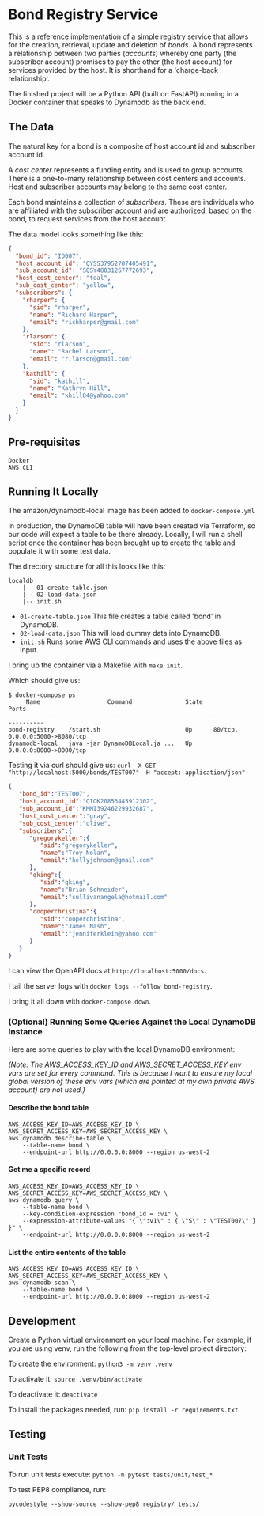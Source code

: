 # Bond Registry Service

This is a reference implementation of a simple registry service that allows for
the creation, retrieval, update and deletion of *bonds*. A bond represents a
relationship between two parties (*accounts*) whereby one party (the subscriber
account) promises to pay the other (the host account) for services provided by
the host. It is shorthand for a 'charge-back relationship'.

The finished project will be a Python API (built on FastAPI) running in a
Docker container that speaks to Dynamodb as the back end.

## The Data
The natural key for a bond is a composite of host account id and subscriber
account id.

A *cost center* represents a funding entity and is used to group accounts.
There is a one-to-many relationship between cost centers and accounts. Host and
subscriber accounts may belong to the same cost center.

Each bond maintains a collection of *subscribers*. These are individuals who
are affiliated with the subscriber account and are authorized, based on the
bond, to request services from the host account.

The data model looks something like this:

```json
{
  "bond_id": "ID007",
  "host_account_id": "QYSS37952707405491",
  "sub_account_id": "SQSY48031267772693",
  "host_cost_center": "teal",
  "sub_cost_center": "yellow",
  "subscribers": {
    "rharper": {
      "sid": "rharper",
      "name": "Richard Harper",
      "email": "richharper@gmail.com"
    },
    "rlarson": {
      "sid": "rlarson",
      "name": "Rachel Larson",
      "email": "r.larson@gmail.com"
    },
    "kathill": {
      "sid": "kathill",
      "name": "Kathryn Hill",
      "email": "khill04@yahoo.com"
    }
  }
}
```

## Pre-requisites
```
Docker
AWS CLI
```

## Running It Locally

The amazon/dynamodb-local image has been added to `docker-compose.yml`

In production, the DynamoDB table will have been created via Terraform, so
our code will expect a table to be there already. Locally, I will run a shell
script once the container has been brought up to create the table and populate 
it with some test data.

The directory structure for all this looks like this:

```
localdb
    |-- 01-create-table.json
    |-- 02-load-data.json
    |-- init.sh
```
* `01-create-table.json` This file creates a table called 'bond' in DynamoDB.
* `02-load-data.json` This will load dummy data into DynamoDB.
* `init.sh` Runs some AWS CLI commands and uses the above files as input.

I bring up the container via a Makefile with `make init`.

Which should give us:
```
$ docker-compose ps
     Name                   Command               State           Ports         
--------------------------------------------------------------------------------
bond-registry    /start.sh                        Up      80/tcp, 0.0.0.0:5000->8080/tcp
dynamodb-local   java -jar DynamoDBLocal.ja ...   Up      0.0.0.0:8000->8000/tcp  
```

Testing it via curl should give us: `curl -X GET "http://localhost:5000/bonds/TEST007" -H "accept: application/json"`

```json
{ 
   "bond_id":"TEST007",
   "host_account_id":"QIOK20853445912302",
   "sub_account_id":"KMMI39246229932687",
   "host_cost_center":"gray",
   "sub_cost_center":"olive",
   "subscribers":{ 
      "gregorykeller":{ 
         "sid":"gregorykeller",
         "name":"Troy Nolan",
         "email":"kellyjohnson@gmail.com"
      },
      "qking":{ 
         "sid":"qking",
         "name":"Brian Schneider",
         "email":"sullivanangela@hotmail.com"
      },
      "cooperchristina":{ 
         "sid":"cooperchristina",
         "name":"James Nash",
         "email":"jenniferklein@yahoo.com"
      }
   }
}
```
I can view the OpenAPI docs at `http://localhost:5000/docs`.

I tail the server logs with `docker logs --follow bond-registry`.

I bring it all down with `docker-compose down`.

### (Optional) Running Some Queries Against the Local DynamoDB Instance
Here are some queries to play with the local DynamoDB environment:

_(Note: The AWS_ACCESS_KEY_ID and AWS_SECRET_ACCESS_KEY env vars are set for
    every command. This is because I want to ensure my local global version
    of these env vars (which are pointed at my own private AWS account)
    are not used.)_

#### Describe the bond table
```
AWS_ACCESS_KEY_ID=AWS_ACCESS_KEY_ID \
AWS_SECRET_ACCESS_KEY=AWS_SECRET_ACCESS_KEY \
aws dynamodb describe-table \
    --table-name bond \
	--endpoint-url http://0.0.0.0:8000 --region us-west-2
```

#### Get me a specific record
```
AWS_ACCESS_KEY_ID=AWS_ACCESS_KEY_ID \
AWS_SECRET_ACCESS_KEY=AWS_SECRET_ACCESS_KEY \
aws dynamodb query \
    --table-name bond \
    --key-condition-expression "bond_id = :v1" \
    --expression-attribute-values "{ \":v1\" : { \"S\" : \"TEST007\" } }" \
	--endpoint-url http://0.0.0.0:8000 --region us-west-2
```

#### List the entire contents of the table
```
AWS_ACCESS_KEY_ID=AWS_ACCESS_KEY_ID \
AWS_SECRET_ACCESS_KEY=AWS_SECRET_ACCESS_KEY \
aws dynamodb scan \
    --table-name bond \
	--endpoint-url http://0.0.0.0:8000 --region us-west-2
```


## Development

Create a Python virtual environment on your local machine. For example, if you
are using venv, run the following from the top-level project directory:

To create the environment: ```python3 -m venv .venv```

To activate it: ```source .venv/bin/activate```

To deactivate it: ```deactivate```

To install the packages needed, run: ```pip install -r requirements.txt```

## Testing
### Unit Tests

To run unit tests execute: ```python -m pytest tests/unit/test_*```

To test PEP8 compliance, run:
```shell script
pycodestyle --show-source --show-pep8 registry/ tests/
```
